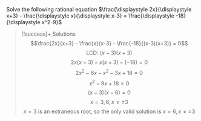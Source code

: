 Solve the following rational equation $\frac{\displaystyle 2x}{\displaystyle x+3} - \frac{\displaystyle x}{\displaystyle x-3} = \frac{\displaystyle -18}{\displaystyle x^2-9}$

> [!success]+ Solutions
> $$\frac{2x}{x+3} - \frac{x}{x-3} - \frac{-18}{(x-3)(x+3)} = 0$$
> $$\text{LCD: } (x-3)(x+3)$$
> $$2x(x-3) - x(x+3) - (-18) = 0$$
> $$2x^2-6x-x^2-3x+18=0$$
> $$x^2-9x+18=0$$
> $$(x-3)(x-6)=0$$
> $$x=3, 6, x\neq\pm3$$
$$x=3 \text{ is an extraneous root, so the only valid solution is } x=6, x\neq\pm3$$